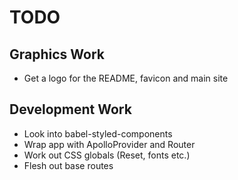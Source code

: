 # TODO

## Graphics Work
- Get a logo for the README, favicon and main site

## Development Work
- Look into babel-styled-components
- Wrap app with ApolloProvider and Router
- Work out CSS globals (Reset, fonts etc.)
- Flesh out base routes